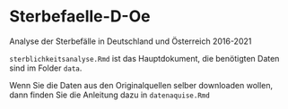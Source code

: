 # Sterbefaelle-D-Oe

Analyse der Sterbefälle in Deutschland und Österreich 2016-2021

`sterblichkeitsanalyse.Rmd` ist das Hauptdokument, die benötigten Daten sind im Folder `data`.

Wenn Sie die Daten aus den Originalquellen selber downloaden wollen, dann finden Sie die Anleitung dazu in `datenaquise.Rmd`
